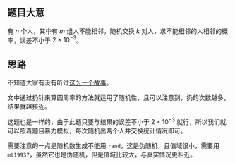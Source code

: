 ## 题目大意
有 $n$ 个人，其中有 $m$ 组人不能相邻。随机交换 $k$ 对人，求不能相邻的人相邻的概率，误差不小于 $2\times 10^{-3}$。

## 思路
不知道大家有没有听过[这么一个故事](https://baijiahao.baidu.com/s?id=1665678874727402934&wfr=spider&for=pc)。

文中通过扔针来算圆周率的方法就运用了随机性，且可以注意到，扔的次数越多，结果就越接近。

这题也是一样的，由于此题只要与结果的误差不小于 $2\times 10^{-3}$ 就行，所以我们就可以照着题目暴力模拟，每次随机出两个人并交换统计情况即可。

需要注意的一点是随机数生成不能用 `rand`，这是伪随机，且值域很小，需要用 `mt19937`，虽然它也是伪随机，但是值域比较大，与真实情况更相近。